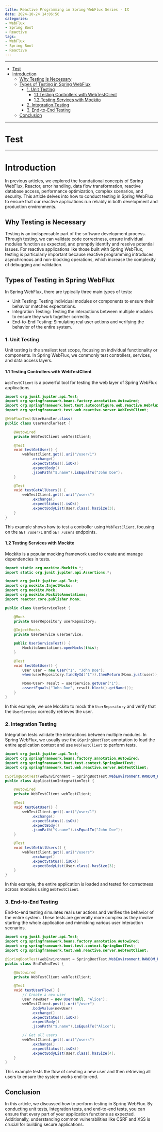```yaml
---
title: Reactive Programming in Spring WebFlux Series - IX
date: 2024-10-24 14:06:56
categories:
- WebFlux
- Spring Boot
- Reactive
tags:
- WebFlux
- Spring Boot
- Reactive
---
```


---

- [Test](#test)
- [Introduction](#introduction)
  - [Why Testing is Necessary](#why-testing-is-necessary)
  - [Types of Testing in Spring WebFlux](#types-of-testing-in-spring-webflux)
    - [1. Unit Testing](#1-unit-testing)
      - [1.1 Testing Controllers with WebTestClient](#11-testing-controllers-with-webtestclient)
      - [1.2 Testing Services with Mockito](#12-testing-services-with-mockito)
    - [2. Integration Testing](#2-integration-testing)
    - [3. End-to-End Testing](#3-end-to-end-testing)
  - [Conclusion](#conclusion)

---

# Test

---

<a name="introduction"></a>
# Introduction

In previous articles, we explored the foundational concepts of Spring WebFlux, Reactor, error handling, data flow transformation, reactive database access, performance optimization, complex scenarios, and security. This article delves into how to conduct testing in Spring WebFlux to ensure that our reactive applications run reliably in both development and production environments.

<a name="why-testing-is-necessary"></a>
## Why Testing is Necessary

Testing is an indispensable part of the software development process. Through testing, we can validate code correctness, ensure individual modules function as expected, and promptly identify and resolve potential issues. For reactive applications like those built with Spring WebFlux, testing is particularly important because reactive programming introduces asynchronous and non-blocking operations, which increase the complexity of debugging and validation.

<a name="types-of-testing-in-spring-webflux"></a>
## Types of Testing in Spring WebFlux

In Spring WebFlux, there are typically three main types of tests:

- Unit Testing: Testing individual modules or components to ensure their behavior matches expectations.
- Integration Testing: Testing the interactions between multiple modules to ensure they work together correctly.
- End-to-End Testing: Simulating real user actions and verifying the behavior of the entire system.

<a name="unit-testing"></a>
### 1. Unit Testing

Unit testing is the smallest test scope, focusing on individual functionality or components. In Spring WebFlux, we commonly test controllers, services, and data access layers.

<a name="testing-controllers-with-webtestclient"></a>
#### 1.1 Testing Controllers with WebTestClient

`WebTestClient` is a powerful tool for testing the web layer of Spring WebFlux applications.

```java
import org.junit.jupiter.api.Test;
import org.springframework.beans.factory.annotation.Autowired;
import org.springframework.boot.test.autoconfigure.web.reactive.WebFluxTest;
import org.springframework.test.web.reactive.server.WebTestClient;

@WebFluxTest(UserHandler.class)
public class UserHandlerTest {

    @Autowired
    private WebTestClient webTestClient;

    @Test
    void testGetUser() {
        webTestClient.get().uri("/user/1")
            .exchange()
            .expectStatus().isOk()
            .expectBody()
            .jsonPath("$.name").isEqualTo("John Doe");
    }

    @Test
    void testGetAllUsers() {
        webTestClient.get().uri("/users")
            .exchange()
            .expectStatus().isOk()
            .expectBodyList(User.class).hasSize(3);
    }
}
```

This example shows how to test a controller using `WebTestClient`, focusing on the `GET /user/1` and `GET /users` endpoints.

<a name="testing-services-with-mockito"></a>
#### 1.2 Testing Services with Mockito

Mockito is a popular mocking framework used to create and manage dependencies in tests.

```java
import static org.mockito.Mockito.*;
import static org.junit.jupiter.api.Assertions.*;

import org.junit.jupiter.api.Test;
import org.mockito.InjectMocks;
import org.mockito.Mock;
import org.mockito.MockitoAnnotations;
import reactor.core.publisher.Mono;

public class UserServiceTest {

    @Mock
    private UserRepository userRepository;

    @InjectMocks
    private UserService userService;

    public UserServiceTest() {
        MockitoAnnotations.openMocks(this);
    }

    @Test
    void testGetUser() {
        User user = new User("1", "John Doe");
        when(userRepository.findById("1")).thenReturn(Mono.just(user));

        Mono<User> result = userService.getUser("1");
        assertEquals("John Doe", result.block().getName());
    }
}
```

In this example, we use Mockito to mock the `UserRepository` and verify that the `UserService` correctly retrieves the user.

<a name="integration-testing"></a>
### 2. Integration Testing

Integration tests validate the interactions between multiple modules. In Spring WebFlux, we usually use the `@SpringBootTest` annotation to load the entire application context and use `WebTestClient` to perform tests.

```java
import org.junit.jupiter.api.Test;
import org.springframework.beans.factory.annotation.Autowired;
import org.springframework.boot.test.context.SpringBootTest;
import org.springframework.test.web.reactive.server.WebTestClient;

@SpringBootTest(webEnvironment = SpringBootTest.WebEnvironment.RANDOM_PORT)
public class ApplicationIntegrationTest {

    @Autowired
    private WebTestClient webTestClient;

    @Test
    void testGetUser() {
        webTestClient.get().uri("/user/1")
            .exchange()
            .expectStatus().isOk()
            .expectBody()
            .jsonPath("$.name").isEqualTo("John Doe");
    }

    @Test
    void testGetAllUsers() {
        webTestClient.get().uri("/users")
            .exchange()
            .expectStatus().isOk()
            .expectBodyList(User.class).hasSize(3);
    }
}
```

In this example, the entire application is loaded and tested for correctness across modules using `WebTestClient`.

<a name="end-to-end-testing"></a>
### 3. End-to-End Testing

End-to-end testing simulates real user actions and verifies the behavior of the entire system. These tests are generally more complex as they involve starting the whole application and mimicking various user interaction scenarios.

```java
import org.junit.jupiter.api.Test;
import org.springframework.beans.factory.annotation.Autowired;
import org.springframework.boot.test.context.SpringBootTest;
import org.springframework.test.web.reactive.server.WebTestClient;

@SpringBootTest(webEnvironment = SpringBootTest.WebEnvironment.RANDOM_PORT)
public class EndToEndTest {

    @Autowired
    private WebTestClient webTestClient;

    @Test
    void testUserFlow() {
        // Create a new user
        User newUser = new User(null, "Alice");
        webTestClient.post().uri("/user")
            .bodyValue(newUser)
            .exchange()
            .expectStatus().isOk()
            .expectBody()
            .jsonPath("$.name").isEqualTo("Alice");

        // Get all users
        webTestClient.get().uri("/users")
            .exchange()
            .expectStatus().isOk()
            .expectBodyList(User.class).hasSize(4);
    }
}
```

This example tests the flow of creating a new user and then retrieving all users to ensure the system works end-to-end.

<a name="conclusion"></a>
## Conclusion

In this article, we discussed how to perform testing in Spring WebFlux. By conducting unit tests, integration tests, and end-to-end tests, you can ensure that every part of your application functions as expected. Additionally, understanding common vulnerabilities like CSRF and XSS is crucial for building secure applications.